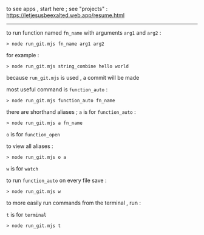 to see apps , start here ; see "projects" : 
https://letjesusbeexalted.web.app/resume.html

---

to run function named `fn_name` with arguments `arg1` and `arg2` :

`> node run_git.mjs fn_name arg1 arg2`

for example :

`> node run_git.mjs string_combine hello world`

because `run_git.mjs` is used , a commit will be made

most useful command is `function_auto` : 

`> node run_git.mjs function_auto fn_name`

there are shorthand aliases ; `a` is for `function_auto` :

`> node run_git.mjs a fn_name`

`o` is for `function_open`

to view all aliases :

`> node run_git.mjs o a`

`w` is for `watch`

to run `function_auto` on every file save : 

`> node run_git.mjs w`

to more easily run commands from the terminal , run : 

`t` is for `terminal`

`> node run_git.mjs t`

